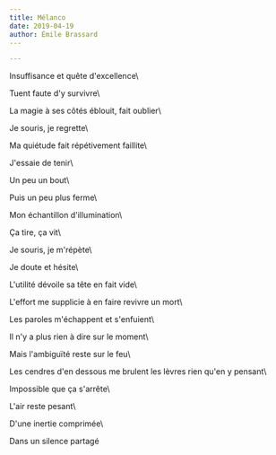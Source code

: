 ```yaml
---
title: Mélanco
date: 2019-04-19
author: Émile Brassard
​---

---
```


Insuffisance et quête d'excellence\

Tuent faute d'y survivre\

La magie à ses côtés éblouit, fait oublier\

Je souris, je regrette\

Ma quiétude fait répétivement faillite\

J'essaie de tenir\

Un peu un bout\

Puis un peu plus ferme\

Mon échantillon d'illumination\

Ça tire, ça vit\

Je souris, je m'répète\

Je doute et hésite\

L'utilité dévoile sa tête en fait vide\

L'effort me supplicie à en faire revivre un mort\

Les paroles m'échappent et s'enfuient\

Il n'y a plus rien à dire sur le moment\

Mais l'ambiguïté reste sur le feu\

Les cendres d'en dessous me brulent les lèvres rien qu'en y pensant\

Impossible que ça s'arrête\

L'air reste pesant\

D'une inertie comprimée\

Dans un silence partagé

